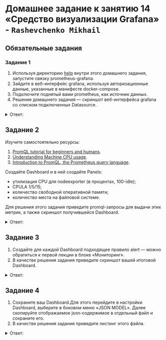 # Домашнее задание к занятию 14 «Средство визуализации Grafana» - `Rashevchenko Mikhail`

## Обязательные задания

### Задание 1

1. Используя директорию [help](./help) внутри этого домашнего задания, запустите связку prometheus-grafana.
1. Зайдите в веб-интерфейс grafana, используя авторизационные данные, указанные в манифесте docker-compose.
1. Подключите поднятый вами prometheus, как источник данных.
1. Решение домашнего задания — скриншот веб-интерфейса grafana со списком подключенных Datasource.

<details><summary>Ответ:</summary>  

![image](https://github.com/mrashevchenko/gitlab-hw/assets/100411467/c9582202-5bb6-42ab-917d-a09fb75985f6)


</details>

## Задание 2

Изучите самостоятельно ресурсы:

1. [PromQL tutorial for beginners and humans](https://valyala.medium.com/promql-tutorial-for-beginners-9ab455142085).
1. [Understanding Machine CPU usage](https://www.robustperception.io/understanding-machine-cpu-usage).
1. [Introduction to PromQL, the Prometheus query language](https://grafana.com/blog/2020/02/04/introduction-to-promql-the-prometheus-query-language/).

Создайте Dashboard и в ней создайте Panels:

- утилизация CPU для nodeexporter (в процентах, 100-idle);
- CPULA 1/5/15;
- количество свободной оперативной памяти;
- количество места на файловой системе.

Для решения этого задания приведите promql-запросы для выдачи этих метрик, а также скриншот получившейся Dashboard.

<details><summary>Ответ:</summary>  

![image](https://github.com/mrashevchenko/gitlab-hw/assets/100411467/4b1a9cfe-b8c7-4897-ae6a-7e4e58909c4c)

+ утилизация CPU для nodeexporter (в процентах, 100-idle);
```
100 - (avg by(instance) (rate(node_cpu_seconds_total{mode="idle", instance=~"nodeexporter:9100"}[1m])) * 100)
```

+ CPULA 1/5/15;
  
++ A  
```
(avg by(instance) (node_load1{instance=~"nodeexporter:9100"}) * 100) / count by(instance) (count by(cpu, instance) (node_cpu_seconds_total{instance=~"nodeexporter:9100"}))
```

++ B:  
```
(avg by(instance) (node_load5{instance=~"nodeexporter:9100"}) * 100) / count by(instance) (count by(cpu, instance) (node_cpu_seconds_total{instance=~"nodeexporter:9100"}))
```

++ C:  
```
(avg by(instance) (node_load15{instance=~"nodeexporter:9100"}) * 100) / count by(instance) (count by(cpu, instance) (node_cpu_seconds_total{instance=~"nodeexporter:9100"}))
```

+ количество свободной оперативной памяти;
```
avg by (instance) (100 * ((avg_over_time(node_memory_MemFree_bytes{instance=~"nodeexporter:9100"}[5m]) + avg_over_time(node_memory_Cached_bytes{instance=~"nodeexporter:9100"}[5m]) + avg_over_time(node_memory_Buffers_bytes{instance=~"nodeexporter:9100"}[5m])) / avg_over_time(node_memory_MemTotal_bytes{instance=~"nodeexporter:9100"}[5m])))
```

+ количество места на файловой системе.
```
100 - (node_filesystem_avail_bytes{instance=~"nodeexporter:9100",mountpoint="/"} * 100 / node_filesystem_size_bytes{instance=~"nodeexporter:9100",mountpoint="/"})
```

</details>

## Задание 3

1. Создайте для каждой Dashboard подходящее правило alert — можно обратиться к первой лекции в блоке «Мониторинг».
1. В качестве решения задания приведите скриншот вашей итоговой Dashboard.

<details><summary>Ответ:</summary>  

![image](https://github.com/mrashevchenko/gitlab-hw/assets/100411467/3d3e0e4b-5229-498f-b289-535f2a35994e)

</details>

## Задание 4

1. Сохраните ваш Dashboard.Для этого перейдите в настройки Dashboard, выберите в боковом меню «JSON MODEL». Далее скопируйте отображаемое json-содержимое в отдельный файл и сохраните его.
1. В качестве решения задания приведите листинг этого файла.

<details><summary>Ответ:</summary>  

https://github.com/mrashevchenko/gitlab-hw/blob/hw13-03/Dashboard.json

</details>

